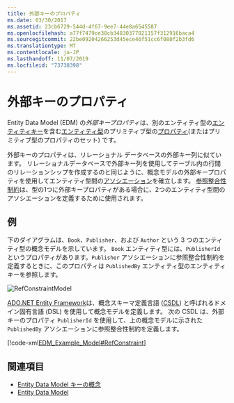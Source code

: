 ```yaml
---
title: 外部キーのプロパティ
ms.date: 03/30/2017
ms.assetid: 23cb6729-544d-4f67-9ee7-44e8a6545587
ms.openlocfilehash: a77f7479ce38cb34830377021157f312916baca4
ms.sourcegitcommit: 22be09204266253d45ece46f51cc6f080f2b3fd6
ms.translationtype: MT
ms.contentlocale: ja-JP
ms.lasthandoff: 11/07/2019
ms.locfileid: "73738398"
---
```

# <a name="foreign-key-property"></a>外部キーのプロパティ
Entity Data Model (EDM) の*外部キープロパティ*は、別のエンティティ型の[エンティティキー](entity-key.md)を含む[エンティティ型](entity-type.md)のプリミティブ型の[プロパティ](property.md)(またはプリミティブ型のプロパティのセット) です。  
  
 外部キーのプロパティは、リレーショナル データベースの外部キー列に似ています。 リレーショナルデータベースで外部キー列を使用してテーブル内の行間のリレーションシップを作成するのと同じように、概念モデルの外部キープロパティを使用してエンティティ型間の[アソシエーション](association-type.md)を確立します。 [参照整合性制約](referential-integrity-constraint.md)は、型の1つに外部キープロパティがある場合に、2つのエンティティ型間のアソシエーションを定義するために使用されます。  
  
## <a name="example"></a>例  
 下のダイアグラムは、`Book`、`Publisher`、および `Author` という 3 つのエンティティ型の概念モデルを示しています。 `Book` エンティティ型には、`PublisherId` というプロパティがあります。`Publisher` アソシエーションに参照整合性制約を定義するときに、このプロパティは `PublishedBy` エンティティ型のエンティティ キーを参照します。  
  
 ![RefConstraintModel](./media/foreign-key-property/reference-constraint-model.gif "参照制約モデルの例")  
  
 [ADO.NET Entity Framework](./ef/index.md)は、概念スキーマ定義言語 ([CSDL](/ef/ef6/modeling/designer/advanced/edmx/csdl-spec)) と呼ばれるドメイン固有言語 (DSL) を使用して概念モデルを定義します。 次の CSDL は、外部キーのプロパティ `PublisherId` を使用して、上の概念モデルに示された `PublishedBy` アソシエーションに参照整合性制約を定義します。  
  
 [!code-xml[EDM_Example_Model#RefConstraint](../../../../samples/snippets/xml/VS_Snippets_Data/edm_example_model/xml/books4.edmx#refconstraint)]  
  
## <a name="see-also"></a>関連項目

- [Entity Data Model キーの概念](entity-data-model-key-concepts.md)
- [Entity Data Model](entity-data-model.md)
